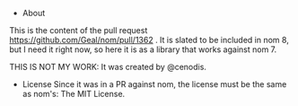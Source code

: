 * About

This is the content of the pull request https://github.com/Geal/nom/pull/1362 . It is slated to be included in nom 8, but I need it right now, so here it is as a library that works against nom 7. 

THIS IS NOT MY WORK: It was created by @cenodis. 

* License
Since it was in a PR against nom, the license must be the same as nom's: The MIT License. 
